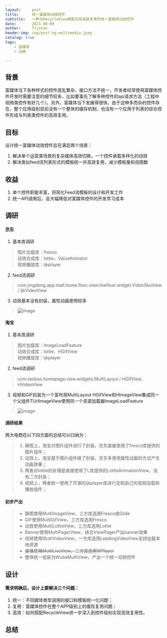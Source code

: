 ```yaml
---
layout:     post
title:      统一富媒体动效控件
subtitle:   一种与RecycleView搭配实现高效复用的统一富媒体动效控件
date:       2021-08-09
author:     Tristan
header-img: img/post-bg-multimedia.jpeg
catalog: true
tags:
    - 富媒体
    - 动效

---
```


## 背景
富媒体当下各种样式的控件庞乱繁杂，接口方法不统一，开发者经常使用富媒体控件开发时需要注意的细节较多，比如要事先了解多种控件的api请求方法（工程中视频类控件有好几个）。另外，富媒体当下发展得很快，由于这种多而杂的控件存在，整个应用级别目前没有一个整体的缓存机制，也没有一个应用于列表的综合控件形成与列表类控件的高效复用。

## 目标
设计统一富媒体动效控件旨在满足两个场景：
1. 解决单个运营类场景的复杂媒体高效切换，一个控件承载多样化的动效
2. 解决类似feed流列表形式的模板统一并高效复用，减少模板量和视图数

## 收益
1. 单个控件职能丰富，将简化Feed流模板的设计和开发工作
2. 统一API调用后，会大幅降低对富媒体控件的开发学习成本

## 调研
#### 京东
1. 基本库调研
> 图片加载库：fresco<br/>
> 动效合成库：lottie、ValueAnimator<br/>
> 视频播放库：ijkplayer<br/>

2. feed流调研
> com.jingdong.app.mall.home.floor.view.linefloor.widget.VideoSkuView / IjkVideoView

3. 动效基本没有封装，属性动画使用较多
> ![image](https://user-images.githubusercontent.com/4709890/128839776-232c2e4d-dd72-4af0-82ea-a60bc1ef6f97.png)

#### 淘宝
1. 基本库调研
> 图片加载库：ImageLoadFeature<br/>
> 动效合成库：lottie、HGifView<br/>
> 视频播放库：ijkplayer<br/>

2. feed流调研
> com.taobao.homepage.view.widgets.MultiLayout / HGifView、HVideoView

3. 视频和GIF封装为一个富布局MultiLayout
HGifView和HImageView集成同一个父组件TUrlImageView使用同一个资源加载器ImageLoadFeature
> ![image](https://user-images.githubusercontent.com/4709890/128840462-792e7e32-35fe-4ec5-b4d2-c1c1c6b3694d.png)

#### 调研结果
两大电商在以下四方面的总结可以归纳为：
> 1) 静图上，淘宝对图片组件进行了封装，京东直接使用了fresco库提供的图片组件；<br/>
> 2) 动效上，淘宝基于图片组件做了封装，京东多使用属性动画的方式产生动画效果；<br/>
> 3) 两者对lottie的处理是直接使用了L库提供的LottieAnimationView，没有二次封装；<br/>
> 4) 视频上，两者统一使用了开源的ijkplayer库进行定制自己的视频加载和播放组件；<br/>

#### 初步产出
> * 静图使用MultiImageView，三方库选用Fresco或Glide<br/>
> * GIF使用MultiGifView，三方库选用Fresco<br/>
> * 动效使用MultiLottieView，三方库选用Lottie<br/>
> * Banner使用MultiPagerView，结合ViewPager产出banner效果<br/>
> * 视频使用MultiVideoView，一方库选用LeadingVideoView支持加载本地资源<br/>
> * ~~直播使用MultiLiveView，二方库选用WPlayer~~<br/>
> * 整体统一组装为WubaMultiView，产出一个统一动效控件<br/>

## 设计
#### 需求明确后，设计上要解决三个问题：
1. 统一：不同媒体类型调用的接口和模板统一化问题；
2. 复用：富媒体控件在整个APP级别上的缓存复用问题；
3. 高效：如何搭配RecycleView进一步深入到控件级别实现高效复用性。

## 总结
